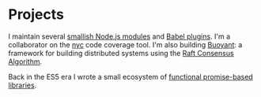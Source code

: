 # Projects

I maintain several [smallish Node.js modules](/projects/nodejs) and [Babel
plugins](/projects/babel-plugins). I'm a collaborator on the
[nyc](https://github.com/bcoe/nyc) code coverage tool. I'm also building
[Buoyant](/projects/buoyant): a framework for building distributed systems using
the [Raft Consensus Algorithm](https://raft.github.io/).

Back in the ES5 era I wrote a small ecosystem of [functional promise-based
libraries](/projects/legendary).
